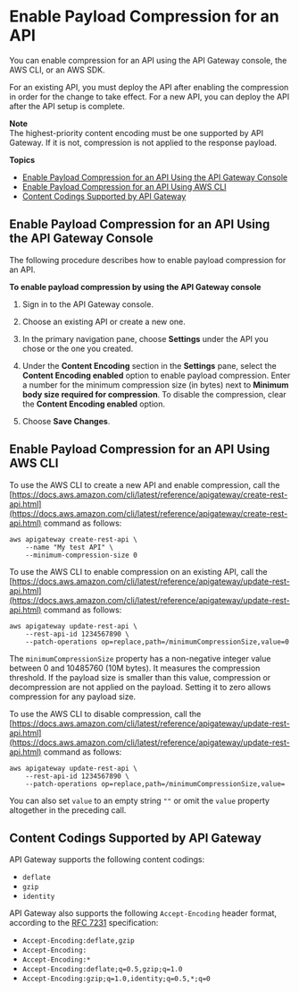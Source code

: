 # Enable Payload Compression for an API<a name="api-gateway-enable-compression"></a>

You can enable compression for an API using the API Gateway console, the AWS CLI, or an AWS SDK\.

For an existing API, you must deploy the API after enabling the compression in order for the change to take effect\. For a new API, you can deploy the API after the API setup is complete\.

**Note**  
The highest\-priority content encoding must be one supported by API Gateway\. If it is not, compression is not applied to the response payload\.

**Topics**
+ [Enable Payload Compression for an API Using the API Gateway Console](#api-gateway-enable-compression-console)
+ [Enable Payload Compression for an API Using AWS CLI](#api-gateway-enable-compression-cli)
+ [Content Codings Supported by API Gateway](#api-gateway-supported-content-encodings)

## Enable Payload Compression for an API Using the API Gateway Console<a name="api-gateway-enable-compression-console"></a>

The following procedure describes how to enable payload compression for an API\. 

**To enable payload compression by using the API Gateway console**

1. Sign in to the API Gateway console\.

1. Choose an existing API or create a new one\.

1. In the primary navigation pane, choose **Settings** under the API you chose or the one you created\.

1. Under the **Content Encoding** section in the **Settings** pane, select the **Content Encoding enabled** option to enable payload compression\. Enter a number for the minimum compression size \(in bytes\) next to **Minimum body size required for compression**\. To disable the compression, clear the **Content Encoding enabled** option\.

1. Choose **Save Changes**\.

## Enable Payload Compression for an API Using AWS CLI<a name="api-gateway-enable-compression-cli"></a>

To use the AWS CLI to create a new API and enable compression, call the [https://docs.aws.amazon.com/cli/latest/reference/apigateway/create-rest-api.html](https://docs.aws.amazon.com/cli/latest/reference/apigateway/create-rest-api.html) command as follows:

```
aws apigateway create-rest-api \
    --name "My test API" \
    --minimum-compression-size 0
```

To use the AWS CLI to enable compression on an existing API, call the [https://docs.aws.amazon.com/cli/latest/reference/apigateway/update-rest-api.html](https://docs.aws.amazon.com/cli/latest/reference/apigateway/update-rest-api.html) command as follows: 

```
aws apigateway update-rest-api \
    --rest-api-id 1234567890 \
    --patch-operations op=replace,path=/minimumCompressionSize,value=0
```

The `minimumCompressionSize` property has a non\-negative integer value between 0 and 10485760 \(10M bytes\)\. It measures the compression threshold\. If the payload size is smaller than this value, compression or decompression are not applied on the payload\. Setting it to zero allows compression for any payload size\.

To use the AWS CLI to disable compression, call the [https://docs.aws.amazon.com/cli/latest/reference/apigateway/update-rest-api.html](https://docs.aws.amazon.com/cli/latest/reference/apigateway/update-rest-api.html) command as follows: 

```
aws apigateway update-rest-api \
    --rest-api-id 1234567890 \
    --patch-operations op=replace,path=/minimumCompressionSize,value=
```

You can also set `value` to an empty string `""` or omit the `value` property altogether in the preceding call\.

## Content Codings Supported by API Gateway<a name="api-gateway-supported-content-encodings"></a>

API Gateway supports the following content codings:
+ `deflate`
+ `gzip`
+ `identity`

API Gateway also supports the following `Accept-Encoding` header format, according to the [RFC 7231](https://tools.ietf.org/html/rfc7231#section-5.3.4) specification:
+ `Accept-Encoding:deflate,gzip`
+ `Accept-Encoding:`
+ `Accept-Encoding:*`
+ `Accept-Encoding:deflate;q=0.5,gzip;q=1.0`
+ `Accept-Encoding:gzip;q=1.0,identity;q=0.5,*;q=0`